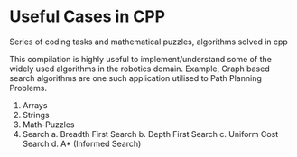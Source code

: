 # Useful Cases in CPP
Series of coding tasks and mathematical puzzles, algorithms solved in cpp

This compilation is highly useful to implement/understand some of the widely used algorithms in the robotics domain. Example, Graph based search algorithms are one such application utilised to Path Planning Problems.

1. Arrays
2. Strings
3. Math-Puzzles
4. Search
 a. Breadth First Search
 b. Depth First Search
 c. Uniform Cost Search
 d. A* (Informed Search)
